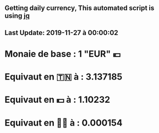 ## Getting daily currency, This automated script is using [jq](https://stedolan.github.io/jq/)
## Last Update:  2019-11-27 à 00:00:02
 # Monaie de base : 1 "EUR" 💶 
 # Equivaut en 🇹🇳 à :  3.137185 
 # Equivaut en 💵 à : 1.10232
 # Equivaut en 🐱‍💻 à :  0.000154
